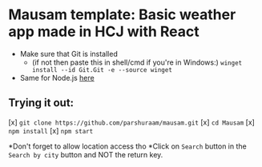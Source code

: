 # Mausam template: Basic weather app made in HCJ with React

- Make sure that Git is installed
  - (if not then paste this in shell/cmd if you're in Windows:)
 ` winget install --id Git.Git -e --source winget `
 - Same for Node.js [here](https://nodejs.org/en/download/)

## Trying it out:
[x] `git clone https://github.com/parshuraam/mausam.git`
[x] `cd Mausam`
[x] `npm install`
[x] `npm start`

*Don't forget to allow location access tho
*Click on ``Search`` button in the `Search by city` button and NOT the return key.
